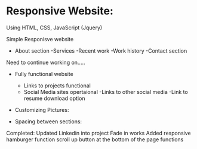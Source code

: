 # Responsive Website:

Using HTML, CSS, JavaScript (Jquery)

Simple Responisve website
- About section
-Services
-Recent work
-Work history
-Contact section

Need to continue working on.....
- Fully functional website
   - Links to projects functional
   - Social Media sites opertaional
   -Links to other social media
   -Link to resume download option
   
- Customizing Pictures:
- Spacing between sections:

Completed:
Updated Linkedin into project
Fade in works
Added responsive hamburger function
scroll up button at the bottom of the page functions
